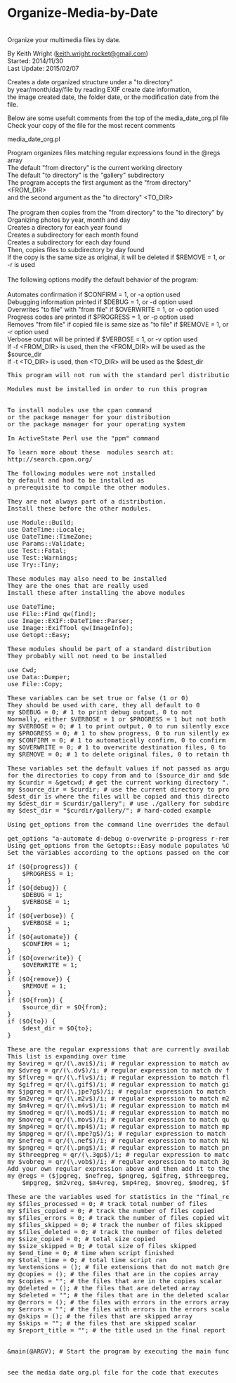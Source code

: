# Organize-Media-by-Date
<br>Organize your multimedia files by date.  <br>

By Keith Wright (keith.wright.rocket@gmail.com) <br>
Started: 2014/11/30 <br>
Last Update: 2015/02/07 <br>

Creates a date organized structure under a "to directory"  <br>
by year/month/day/file by reading EXIF create date information, <br>
the image created date, the folder date, or the modification date from the file.<br>

Below are some usefult comments from the top of the media_date_org.pl file  <br>
Check your copy of the file for the most recent comments  <br>

media_date_org.pl

Program organizes files matching regular expressions found in the @regs array <br>
The default "from directory" is the current working directory <br>
The default "to directory" is the "gallery" subdirectory <br>
The program accepts the first argument as the "from directory" <FROM_DIR> <br>
and the second argument as the "to directory" <TO_DIR> <br>
 <br>
The program then copies from the "from directory" to the "to directory" by <br>
Organizing photos by year, month and day <br>
Creates a directory for each year found <br>
Creates a subdirectory for each month found <br>
Creates a subdirectory for each day found <br>
Then, copies files to subdirectory by day found <br>
If the copy is the same size as original, it will be deleted if $REMOVE = 1, or -r is used <br>
 <br>
The following options modify the default behavior of the program: <br>
 <br>
Automates confirmation if $CONFIRM = 1, or -a option used <br>
Debugging information printed if $DEBUG = 1, or -d option used <br>
Overwrites "to file" with "from file" if $OVERWRITE = 1, or -o option used <br>
Progress codes are printed if $PROGRESS = 1, or -p option used <br>
Removes "from file" if copied file is same size as "to file" if $REMOVE = 1, or -r option used <br>
Verbose output will be printed if $VERBOSE = 1, or -v option used <br>
If -f <FROM_DIR> is used, then the <FROM_DIR> will be used as the $source_dir <br>
If -t <TO_DIR> is used, then <TO_DIR> will be used as the $dest_dir <br>
<pre>
This program will not run with the standard perl distribution <br>
Modules must be installed in order to run this program <br>
 
To install modules use the cpan command
or the package manager for your distribution
or the package manager for your operating system
 
In ActiveState Perl use the "ppm" command

To learn more about these  modules search at: 
http://search.cpan.org/

The following modules were not installed
by default and had to be installed as
a prerequisite to compile the other modules.

They are not always part of a distribution.
Install these before the other modules.

use Module::Build;
use DateTime::Locale;
use DateTime::TimeZone;
use Params::Validate;
use Test::Fatal;
use Test::Warnings;
use Try::Tiny;

These modules may also need to be installed
They are the ones that are really used
Install these after installing the above modules

use DateTime;
use File::Find qw(find);
use Image::EXIF::DateTime::Parser;
use Image::ExifTool qw(ImageInfo);
use Getopt::Easy;

These modules should be part of a standard distribution
They probably will not need to be installed 

use Cwd;
use Data::Dumper;
use File::Copy;

These variables can be set true or false (1 or 0)
They should be used with care, they all default to 0
my $DEBUG = 0; # 1 to print debug output, 0 to not
Normally, either $VERBOSE = 1 or $PROGRESS = 1 but not both
my $VERBOSE = 0; # 1 to print output, 0 to run silently except errors
my $PROGRESS = 0; # 1 to show progress, 0 to run silently except errors
my $CONFIRM = 0; # 1 to automatically confirm, 0 to confirm before running
my $OVERWRITE = 0; # 1 to overwrite destination files, 0 to skip
my $REMOVE = 0; # 1 to delete original files, 0 to retain them

These variables set the default values if not passed as arguments
for the directories to copy from and to ($source_dir and $dest_dir)
my $curdir = &getcwd; # get the current working directory "."
my $source_dir = $curdir; # use the current directory to process by default
$dest_dir is where the files will be copied and this directory will be excluded
my $dest_dir = $curdir/gallery"; # use ./gallery for subdirectories to create
my $dest_dir = "$curdir/gallery/"; # hard-coded example

Using get_options from the command line overrides the defaults

get_options "a-automate d-debug o-overwrite p-progress r-remove v-verbose f-from= t-to=";
Using get_options from the Getopts::Easy module populates %O from the command line
Set the variables according to the options passed on the command line:

if ($O{progress}) {
	$PROGRESS = 1;
}
if ($O{debug}) {
	$DEBUG = 1;
	$VERBOSE = 1;
} 
if ($O{verbose}) {
	$VERBOSE = 1;
}
if ($O{automate}) {
	$CONFIRM = 1;
}
if ($O{overwrite}) {
	$OVERWRITE = 1;
}
if ($O{remove}) {
	$REMOVE = 1;
}
if ($O{from}) {
	$source_dir = $O{from};
}
if ($O{to}) {
	$dest_dir = $O{to};
}

These are the regular expressions that are currently available
This list is expanding over time
my $avireg = qr/(\.avi$)/i; # regular expression to match avi files
my $dvreg = qr/(\.dv$)/i; # regular expression to match dv files
my $flvreg = qr/(\.flv$)/i; # regular expression to match flv files
my $gifreg = qr/(\.gif$)/i; # regular expression to match gif files
my $jpgreg = qr/(\.jpe?g$)/i; # regular expression to match jpeg/jpg files
my $m2vreg = qr/(\.m2v$)/i; # regular expression to match m2v files
my $m4vreg = qr/(\.m4v$)/i; # regular expression to match m4v files
my $modreg = qr/(\.mod$)/i; # regular expression to match mod files
my $movreg = qr/(\.mov$)/i; # regular expression to match quicktime files
my $mp4reg = qr/(\.mp4$)/i; # regular expression to match mp4 files
my $mpgreg = qr/(\.mpe?g$)/i; # regular expression to match mpeg/mpg files
my $nefreg = qr/(\.nef$)/i; # regular expression to match Nikon raw nef files
my $pngreg = qr/(\.png$)/i; # regular expression to match png files
my $threegpreg = qr/(\.3gp$)/i; # regular expression to match 3gp files
my $vobreg = qr/(\.vob$)/i; # regular expression to match 3gp files
Add your own regular expression above and then add it to the array below
my @regs = ($jpgreg, $nefreg, $pngreg, $gifreg, $threegpreg, $avireg, 
	$mpgreg, $m2vreg, $m4vreg, $mp4reg, $movreg, $modreg, $flvreg, $dvreg, $vobreg);

These are the variables used for statistics in the "final_report" 
my $files_processed = 0; # track total number of files
my $files_copied = 0; # track the number of files copied
my $files_errors = 0; # track the number of files copied with errors
my $files_skipped = 0; # track the number of files skipped
my $files_deleted = 0; # track the number of files deleted
my $size_copied = 0; # total size copied
my $size_skipped = 0; # total size of files skipped
my $end_time = 0; # time when script finished 
my $total_time = 0; # total time script ran 
my %extensions = (); # file extensions that do not match @regs
my @copies = (); # the files that are in the copies array 
my $copies = ""; # the files that are in the copies scalar 
my @deleted = (); # the files that are deleted array
my $deleted = ""; # the files that are in the deleted scalar 
my @errors = (); # the files with errors in the errors array
my $errors = ""; # the files with errors in the errors scalar
my @skips = (); # the files that are skipped array
my $skips = ""; # the files that are skipped scalar
my $report_title = ""; # the title used in the final report


&main(@ARGV); # Start the program by executing the main function


see the media_date_org.pl file for the code that executes
</pre>
